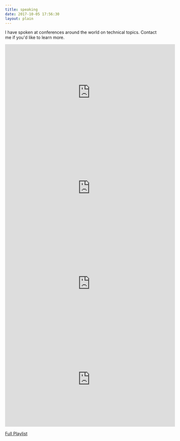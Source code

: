```yaml
---
title: speaking
date: 2017-10-05 17:56:30
layout: plain
---
```

I have spoken at conferences around the world on technical topics. Contact me if you'd like to learn more.

<iframe width="560" height="315" src="https://www.youtube.com/embed/BM98sUHqaas" frameborder="0" allowfullscreen></iframe>

<iframe width="560" height="315" src="https://www.youtube.com/embed/aWM-_majn0E?rel=0" frameborder="0" allowfullscreen></iframe>

<iframe width="560" height="315" src="https://www.youtube.com/embed/j2S5OrMUj9g?rel=0" frameborder="0" allowfullscreen></iframe>

<iframe width="560" height="315" src="https://www.youtube.com/embed/R3nyG2xtzeQ?rel=0" frameborder="0" allowfullscreen></iframe>

[Full Playlist](https://www.youtube.com/watch?v=aWM-_majn0E&list=PL8bLS57CI8i2idWqYbsvu9IOwjTGqReaa&index=1)